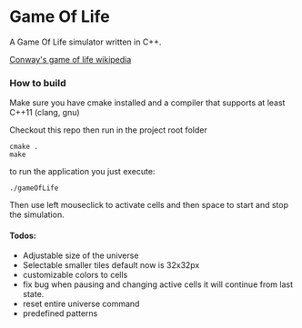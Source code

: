 # Game Of Life

A Game Of Life simulator written in C++.

[Conway's game of life wikipedia](https://en.wikipedia.org/wiki/Conway%27s_Game_of_Life)

### How to build

Make sure you have cmake installed and a compiler that supports at least C++11 (clang, gnu)

Checkout this repo then run in the project root folder
```
cmake .
make
```

to run the application you just execute:

``` 
./gameOfLife 
```

Then use left mouseclick to activate cells and then space to start and stop the simulation.

#### Todos:

* Adjustable size of the universe
* Selectable smaller tiles default now is 32x32px
* customizable colors to cells
* fix bug when pausing and changing active cells it will continue from last state.
* reset entire universe command
* predefined patterns
